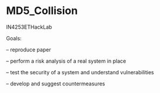 # MD5_Collision
IN4253ETHackLab


Goals:

– reproduce paper

– perform a risk analysis of a real system in place

– test the security of a system and understand vulnerabilities

– develop and suggest countermeasures
